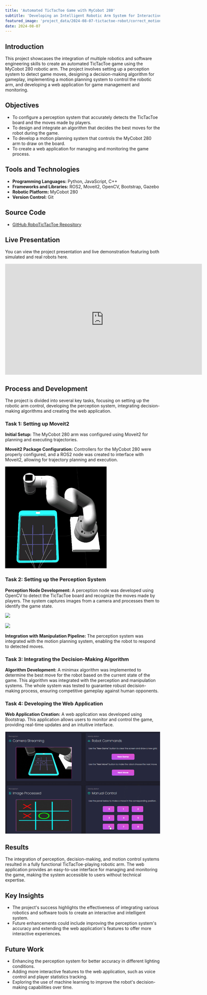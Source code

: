 ```yaml
---
title: 'Automated TicTacToe Game with MyCobot 280'
subtitle: 'Developing an Intelligent Robotic Arm System for Interactive Gameplay'
featured_image: 'project_data/2024-08-07-tictactoe-robot/correct_motion.gif'
date: 2024-08-07
---
```


## Introduction
This project showcases the integration of multiple robotics and software engineering skills to create an automated TicTacToe game using the MyCobot 280 robotic arm. The project involves setting up a perception system to detect game moves, designing a decision-making algorithm for gameplay, implementing a motion planning system to control the robotic arm, and developing a web application for game management and monitoring.

## Objectives
- To configure a perception system that accurately detects the TicTacToe board and the moves made by players.
- To design and integrate an algorithm that decides the best moves for the robot during the game.
- To develop a motion planning system that controls the MyCobot 280 arm to draw on the board.
- To create a web application for managing and monitoring the game process.

## Tools and Technologies

- **Programming Languages:** Python, JavaScript, C++
- **Frameworks and Libraries:** ROS2, Moveit2, OpenCV, Bootstrap, Gazebo
- **Robotic Platform:** MyCobot 280
- **Version Control:** Git

## Source Code
- [GitHub RoboTicTacToe Repository](https://github.com/MiguelSolisSegura/robotic_tactoe)

## Live Presentation
You can view the project presentation and live demonstration featuring both simulated and real robots here.

<iframe src="https://www.youtube.com/embed/0qSsqAPmwf8?si=Wh7aYod1haLZMnKH&amp;start=3107"  width="640" height="360" frameborder="0" allowfullscreen></iframe>

## Process and Development
The project is divided into several key tasks, focusing on setting up the robotic arm control, developing the perception system, integrating decision-making algorithms and creating the web application.

### Task 1: Setting up Moveit2
**Initial Setup:** The MyCobot 280 arm was configured using Moveit2 for planning and executing trajectories.

**Moveit2 Package Configuration:** Controllers for the MyCobot 280 were properly configured, and a ROS2 node was created to interface with Moveit2, allowing for trajectory planning and execution.

![](/project_data/2024-08-07-tictactoe-robot/correct_motion.gif)

### Task 2: Setting up the Perception System
**Perception Node Development:** A perception node was developed using OpenCV to detect the TicTacToe board and recognize the moves made by players. The system captures images from a camera and processes them to identify the game state.

![](/project_data/2024-08-07-tictactoe-robot/top.gif)

![](/project_data/2024-08-07-tictactoe-robot/bottom.gif)

**Integration with Manipulation Pipeline:** The perception system was integrated with the motion planning system, enabling the robot to respond to detected moves.

### Task 3: Integrating the Decision-Making Algorithm
**Algorithm Development:**  A minimax algorithm was implemented to determine the best move for the robot based on the current state of the game. This algorithm was integrated with the perception and manipulation systems. The whole system was tested to guarantee robust decision-making process, ensuring competitive gameplay against human opponents.

### Task 4: Developing the Web Application
**Web Application Creation:** A web application was developed using Bootstrap. This application allows users to monitor and control the game, providing real-time updates and an intuitive interface.

![](/project_data/2024-08-07-tictactoe-robot/web_interface.png)

## Results
The integration of perception, decision-making, and motion control systems resulted in a fully functional TicTacToe-playing robotic arm. The web application provides an easy-to-use interface for managing and monitoring the game, making the system accessible to users without technical expertise.

## Key Insights
- The project's success highlights the effectiveness of integrating various robotics and software tools to create an interactive and intelligent system.
- Future enhancements could include improving the perception system's accuracy and extending the web application's features to offer more interactive experiences.

## Future Work
- Enhancing the perception system for better accuracy in different lighting conditions.
- Adding more interactive features to the web application, such as voice control and player statistics tracking.
- Exploring the use of machine learning to improve the robot's decision-making capabilities over time.